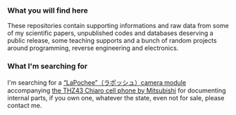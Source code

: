 ### What you will find here

These repositories contain supporting informations and raw data from some of my scientific papers, unpublished codes and databases deserving a public release, some teaching supports and a bunch of random projects around programming, reverse engineering and electronics.

### What I'm searching for

I'm searching for a [“LaPochee”（ラポッシュ）camera module](https://time-space.kddi.com/ketaizukan/1999/11.html) accompanying [the THZ43 Chiaro cell phone by Mitsubishi](https://time-space.kddi.com/ketaizukan/1999/10.html) for documenting internal parts, if you own one, whatever the state, even not for sale, please contact me.